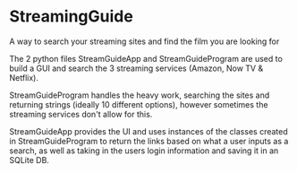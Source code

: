 # StreamingGuide
A way to search your streaming sites and find the film you are looking for

The 2 python files StreamGuideApp and StreamGuideProgram are used to build a GUI and search the 3 streaming services (Amazon, Now TV & Netflix). 

StreamGuideProgram handles the heavy work, searching the sites and returning strings (ideally 10 different options), however sometimes the streaming services don't allow for this.

StreamGuideApp provides the UI and uses instances of the classes created in StreamGuideProgram to return the links based on what a user inputs as a search, as well as taking in the users login information and saving it in an SQLite DB.
